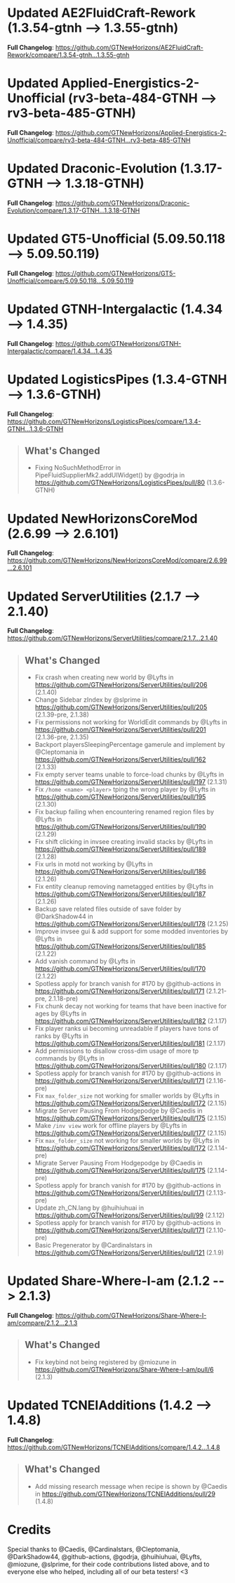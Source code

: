 # Updated AE2FluidCraft-Rework (1.3.54-gtnh -->  1.3.55-gtnh)
**Full Changelog**: https://github.com/GTNewHorizons/AE2FluidCraft-Rework/compare/1.3.54-gtnh...1.3.55-gtnh

# Updated Applied-Energistics-2-Unofficial (rv3-beta-484-GTNH -->  rv3-beta-485-GTNH)
**Full Changelog**: https://github.com/GTNewHorizons/Applied-Energistics-2-Unofficial/compare/rv3-beta-484-GTNH...rv3-beta-485-GTNH

# Updated Draconic-Evolution (1.3.17-GTNH -->  1.3.18-GTNH)
**Full Changelog**: https://github.com/GTNewHorizons/Draconic-Evolution/compare/1.3.17-GTNH...1.3.18-GTNH

# Updated GT5-Unofficial (5.09.50.118 -->  5.09.50.119)
**Full Changelog**: https://github.com/GTNewHorizons/GT5-Unofficial/compare/5.09.50.118...5.09.50.119

# Updated GTNH-Intergalactic (1.4.34 -->  1.4.35)
**Full Changelog**: https://github.com/GTNewHorizons/GTNH-Intergalactic/compare/1.4.34...1.4.35

# Updated LogisticsPipes (1.3.4-GTNH -->  1.3.6-GTNH)
**Full Changelog**: https://github.com/GTNewHorizons/LogisticsPipes/compare/1.3.4-GTNH...1.3.6-GTNH
>## What's Changed
> * Fixing NoSuchMethodError in PipeFluidSupplierMk2.addUIWidget() by @godrja in https://github.com/GTNewHorizons/LogisticsPipes/pull/80 (1.3.6-GTNH)
>

# Updated NewHorizonsCoreMod (2.6.99 -->  2.6.101)
**Full Changelog**: https://github.com/GTNewHorizons/NewHorizonsCoreMod/compare/2.6.99...2.6.101

# Updated ServerUtilities (2.1.7 -->  2.1.40)
**Full Changelog**: https://github.com/GTNewHorizons/ServerUtilities/compare/2.1.7...2.1.40
>## What's Changed
> * Fix crash when creating new world by @Lyfts in https://github.com/GTNewHorizons/ServerUtilities/pull/206 (2.1.40)
> * Change Sidebar zIndex by @slprime in https://github.com/GTNewHorizons/ServerUtilities/pull/205 (2.1.39-pre, 2.1.38)
> * Fix permissions not working for WorldEdit commands by @Lyfts in https://github.com/GTNewHorizons/ServerUtilities/pull/201 (2.1.36-pre, 2.1.35)
> * Backport playersSleepingPercentage gamerule and implement by @Cleptomania in https://github.com/GTNewHorizons/ServerUtilities/pull/162 (2.1.33)
> * Fix empty server teams unable to force-load chunks by @Lyfts in https://github.com/GTNewHorizons/ServerUtilities/pull/197 (2.1.31)
> * Fix `/home <name> <player>` tping the wrong player by @Lyfts in https://github.com/GTNewHorizons/ServerUtilities/pull/195 (2.1.30)
> * Fix backup failing when encountering renamed region files by @Lyfts in https://github.com/GTNewHorizons/ServerUtilities/pull/190 (2.1.29)
> * Fix shift clicking in invsee creating invalid stacks by @Lyfts in https://github.com/GTNewHorizons/ServerUtilities/pull/189 (2.1.28)
> * Fix urls in motd not working by @Lyfts in https://github.com/GTNewHorizons/ServerUtilities/pull/186 (2.1.26)
> * Fix entity cleanup removing nametagged entities by @Lyfts in https://github.com/GTNewHorizons/ServerUtilities/pull/187 (2.1.26)
> * Backup save related files outside of save folder by @DarkShadow44 in https://github.com/GTNewHorizons/ServerUtilities/pull/178 (2.1.25)
> * Improve invsee gui & add support for some modded inventories by @Lyfts in https://github.com/GTNewHorizons/ServerUtilities/pull/185 (2.1.22)
> * Add vanish command by @Lyfts in https://github.com/GTNewHorizons/ServerUtilities/pull/170 (2.1.22)
> * Spotless apply for branch vanish for #170 by @github-actions in https://github.com/GTNewHorizons/ServerUtilities/pull/171 (2.1.21-pre, 2.1.18-pre)
> * Fix chunk decay not working for teams that have been inactive for ages by @Lyfts in https://github.com/GTNewHorizons/ServerUtilities/pull/182 (2.1.17)
> * Fix player ranks ui becoming unreadable if players have tons of ranks by @Lyfts in https://github.com/GTNewHorizons/ServerUtilities/pull/181 (2.1.17)
> * Add permissions to disallow cross-dim usage of more tp commands by @Lyfts in https://github.com/GTNewHorizons/ServerUtilities/pull/180 (2.1.17)
> * Spotless apply for branch vanish for #170 by @github-actions in https://github.com/GTNewHorizons/ServerUtilities/pull/171 (2.1.16-pre)
> * Fix `max_folder_size` not working for smaller worlds by @Lyfts in https://github.com/GTNewHorizons/ServerUtilities/pull/172 (2.1.15)
> * Migrate Server Pausing From Hodgepodge by @Caedis in https://github.com/GTNewHorizons/ServerUtilities/pull/175 (2.1.15)
> * Make `/inv view` work for offline players by @Lyfts in https://github.com/GTNewHorizons/ServerUtilities/pull/177 (2.1.15)
> * Fix `max_folder_size` not working for smaller worlds by @Lyfts in https://github.com/GTNewHorizons/ServerUtilities/pull/172 (2.1.14-pre)
> * Migrate Server Pausing From Hodgepodge by @Caedis in https://github.com/GTNewHorizons/ServerUtilities/pull/175 (2.1.14-pre)
> * Spotless apply for branch vanish for #170 by @github-actions in https://github.com/GTNewHorizons/ServerUtilities/pull/171 (2.1.13-pre)
> * Update zh_CN.lang by @huihiuhuai in https://github.com/GTNewHorizons/ServerUtilities/pull/99 (2.1.12)
> * Spotless apply for branch vanish for #170 by @github-actions in https://github.com/GTNewHorizons/ServerUtilities/pull/171 (2.1.10-pre)
> * Basic Pregenerator by @Cardinalstars in https://github.com/GTNewHorizons/ServerUtilities/pull/121 (2.1.9)
>

# Updated Share-Where-I-am (2.1.2 -->  2.1.3)
**Full Changelog**: https://github.com/GTNewHorizons/Share-Where-I-am/compare/2.1.2...2.1.3
>## What's Changed
> * Fix keybind not being registered by @miozune in https://github.com/GTNewHorizons/Share-Where-I-am/pull/6 (2.1.3)
>

# Updated TCNEIAdditions (1.4.2 -->  1.4.8)
**Full Changelog**: https://github.com/GTNewHorizons/TCNEIAdditions/compare/1.4.2...1.4.8
>## What's Changed
> * Add missing research message when recipe is shown by @Caedis in https://github.com/GTNewHorizons/TCNEIAdditions/pull/29 (1.4.8)
>

# Credits
Special thanks to @Caedis, @Cardinalstars, @Cleptomania, @DarkShadow44, @github-actions, @godrja, @huihiuhuai, @Lyfts, @miozune, @slprime, for their code contributions listed above, and to everyone else who helped, including all of our beta testers! <3